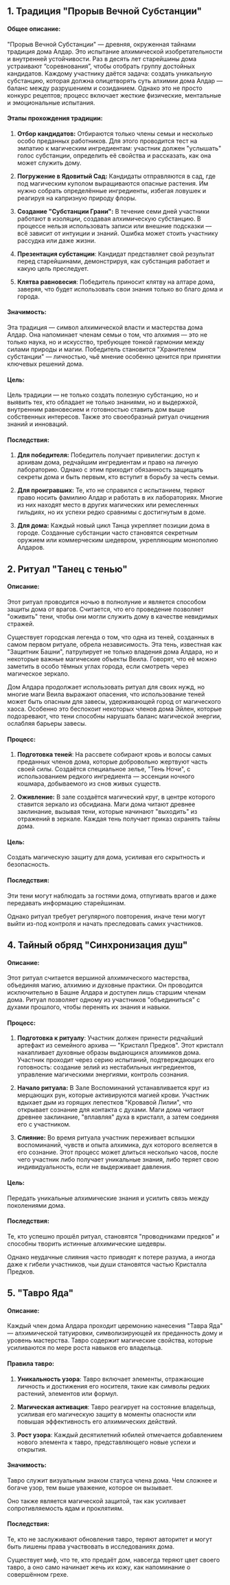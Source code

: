 

## 1. Традиция "Прорыв Вечной Субстанции"

#### Общее описание:
"Прорыв Вечной Субстанции" — древняя, окруженная тайнами традиция дома Алдар. Это испытание алхимической изобретательности и внутренней устойчивости. Раз в десять лет старейшины дома устраивают “соревнования”, чтобы отобрать группу достойных кандидатов. Каждому участнику даётся задача: создать уникальную субстанцию, которая должна олицетворять суть алхимии дома Алдар — баланс между разрушением и созиданием. Однако это не просто конкурс рецептов; процесс включает жесткие физические, ментальные и эмоциональные испытания.

#### Этапы прохождения традиции:
1. **Отбор кандидатов:** 
   Отбираются только члены семьи и несколько особо преданных работников. Для этого проводится тест на эмпатию к магическим ингредиентам: участник должен "услышать" голос субстанции, определить её свойства и рассказать, как она может служить дому.

2. **Погружение в Ядовитый Сад:**
   Кандидаты отправляются в сад, где под магическим куполом выращиваются опасные растения. Им нужно собрать определённые ингредиенты, избегая ловушек и реагируя на капризную природу флоры.

3. **Создание "Субстанции Грани":** 
   В течение семи дней участники работают в изоляции, создавая алхимическую субстанцию. В процессе нельзя использовать записи или внешние подсказки — всё зависит от интуиции и знаний. Ошибка может стоить участнику рассудка или даже жизни.

4. **Презентация субстанции**: 
   Кандидат представляет свой результат перед старейшинами, демонстрируя, как субстанция работает и какую цель преследует.

5. **Клятва равновесия**: 
   Победитель приносит клятву на алтаре дома, заверяя, что будет использовать свои знания только во благо дома и города.


#### Значимость:
Эта традиция — символ алхимической власти и мастерства дома Алдар. Она напоминает членам семьи о том, что алхимия — это не только наука, но и искусство, требующее тонкой гармонии между силами природы и магии. Победитель становится "Хранителем субстанции" — личностью, чьё мнение особенно ценится при принятии ключевых решений дома.

#### Цель:
Цель традиции — не только создать полезную субстанцию, но и выявить тех, кто обладает не только знаниями, но и выдержкой, внутренним равновесием и готовностью ставить дом выше собственных интересов. Также это своеобразный ритуал очищения знаний и инноваций.

#### Последствия:
1. **Для победителя:** 
   Победитель получает привилегии: доступ к архивам дома, редчайшим ингредиентам и право на личную лабораторию. Однако с этим приходит обязанность защищать секреты дома и быть первым, кто вступит в борьбу за честь семьи.

2. **Для проигравших:** 
   Те, кто не справился с испытанием, теряют право носить фамилию Алдар и работать в их лабораториях. Многие из них находят место в других магических или ремесленных гильдиях, но их успехи редко сравнимы с достигнутым в доме.

3. **Для дома:** 
   Каждый новый цикл Танца укрепляет позиции дома в городе. Созданные субстанции часто становятся секретным оружием или коммерческим шедевром, укрепляющим монополию Алдаров.




## 2. Ритуал "Танец с тенью"

#### Описание:
Этот ритуал проводится ночью в полнолуние и является способом защиты дома от врагов. Считается, что его проведение позволяет "оживить" тени, чтобы они могли служить дому в качестве невидимых стражей.

Существует городская легенда о том, что одна из теней, созданных в самом первом ритуале, обрела независимость. Эта тень, известная как "Защитник Башни", патрулирует не только владения дома Алдара, но и некоторые важные магические объекты Веила. Говорят, что её можно заметить в особо тёмных углах города, если смотреть через магическое зеркало.

Дом Алдара продолжает использовать ритуал для своих нужд, но многие маги Веила выражают опасения, что использование теней может быть опасным для завесы, удерживающей город от магического хаоса. Особенно это беспокоит некоторых членов дома Эйлен, которые подозревают, что тени способны нарушать баланс магической энергии, ослабляя барьеры завесы.

#### Процесс:
1. **Подготовка теней**: На рассвете собирают кровь и волосы самых преданных членов дома, которые добровольно жертвуют часть своей силы. Создаётся специальное зелье, "Тень Ночи", с использованием редкого ингредиента — эссенции ночного кошмара, добываемого из снов живых существ.

2. **Оживление:** В зале создаётся магический круг, в центре которого ставится зеркало из обсидиана. Маги дома читают древнее заклинание, вызывая тени, которые начинают "выходить" из отражений в зеркале. Каждая тень получает приказ охранять тайны дома.
#### Цель:
Создать магическую защиту для дома, усиливая его скрытность и безопасность.
#### Последствия:
Эти тени могут наблюдать за гостями дома, отпугивать врагов и даже передавать информацию старейшинам.

Однако ритуал требует регулярного повторения, иначе тени могут выйти из-под контроля и начать преследовать самих участников.

## 4. Тайный обряд "Синхронизация душ"

#### Описание:
  Этот ритуал считается вершиной алхимического мастерства, объединяя магию, алхимию и духовные практики. Он проводится исключительно в Башне Алдара и доступен лишь старшим членам дома. Ритуал позволяет одному из участников "объединиться" с духами прошлого, чтобы перенять их знания и навыки.

#### Процесс:
1. **Подготовка к ритуалу**: Участник должен принести редчайший артефакт из семейного архива — "Кристалл Предков". Этот кристалл накапливает духовные образы выдающихся алхимиков дома. Участник проходит через серию испытаний, подтверждающих его готовность: создание зелий из нестабильных ингредиентов, управление магическими энергиями, контроль сознания.

2. **Начало ритуала:** В Зале Воспоминаний устанавливается круг из мерцающих рун, которые активируются магией крови. Участник вдыхает дым из горящих лепестков "Кровавой Лилии", что открывает сознание для контакта с духами. Маги дома читают древнее заклинание, "вплавляя" духа в кристалл, а затем соединяя его с участником.

3. **Слияние:** Во время ритуала участник переживает вспышки воспоминаний, чувств и опыта алхимика, дух которого вселяется в его сознание. Этот процесс может длиться несколько часов, после чего участник либо получает уникальные знания, либо теряет свою индивидуальность, если не выдерживает давления.

#### Цель:
  Передать уникальные алхимические знания и усилить связь между поколениями дома.

#### Последствия:
  Те, кто успешно прошёл ритуал, становятся "проводниками предков" и способны творить истинные алхимические шедевры.
  
  Однако неудачные слияния часто приводят к потере разума, а иногда даже к гибели участников, чьи души становятся частью Кристалла Предков.


## 5. "Тавро Яда"

#### Описание:
Каждый член дома Алдара проходит церемонию нанесения "Тавра Яда" — алхимической татуировки, символизирующей их преданность дому и уровень мастерства. Тавро содержит магические свойства, которые усиливаются по мере роста навыков его владельца.

#### Правила тавро:
1. **Уникальность узора**: Тавро включает элементы, отражающие личность и достижения его носителя, такие как символы редких растений, элементов или формул.

2. **Магическая активация**: Тавро реагирует на состояние владельца, усиливая его магическую защиту в моменты опасности или повышая эффективность его алхимических действий.

3. **Рост узора**: Каждый десятилетний юбилей отмечается добавлением нового элемента к тавро, представляющего новые успехи и открытия.
#### Значимость:
Тавро служит визуальным знаком статуса члена дома. Чем сложнее и богаче узор, тем выше уважение, которое он вызывает.

Оно также является магической защитой, так как усиливает сопротивляемость ядам и проклятиям.

#### Последствия:
Те, кто не заслуживают обновления тавро, теряют авторитет и могут быть лишены права участвовать в исследованиях дома.

Существует миф, что те, кто предаёт дом, навсегда теряют цвет своего тавро, а оно само начинает жечь их кожу, как напоминание о совершённом грехе.
